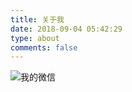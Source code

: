 ```yaml
---
title: 关于我
date: 2018-09-04 05:42:29
type: about
comments: false
---
```

![我的微信](http://www.tiny-yiyi.com/2018/09/05/%E4%BB%A5%E5%A4%AA%E5%9D%8A%E6%B5%8B%E8%AF%95%E9%93%BE%E8%8E%B7%E5%8F%96eth/weixin.jpg)
